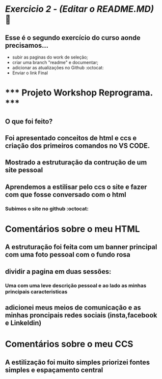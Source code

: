 # *Exercicio 2 - (Editar o README.MD)*  :rocket:
## Esse é o segundo exercício do curso aonde precisamos...
 
 * subir as paginas do work de seleção;
 * criar uma branch "readme" e documentar;
 * adicionar as atualizações no Github  :octocat:
 * Enviar o link Final 

 # *** Projeto Workshop Reprograma. *** 
 ## O que foi feito? 

## Foi apresentado conceitos de html e ccs e criação dos primeiros comandos no VS CODE. 
## Mostrado a estruturação da contrução de um site pessoal 
## Aprendemos a estilisar pelo ccs o site e fazer com que fosse conversado com o html 
### Subimos o site no github  :octocat:

# Comentários sobre o meu HTML 

## A estruturação foi feita com um banner principal com uma foto pessoal com o fundo rosa
## dividir a pagina em duas sessões:
### Uma com uma leve descrição pessoal e ao lado as minhas principais caracteristicas
## adicionei meus meios de comunicação e as minhas proncipais redes sociais (insta,facebook e Linkeldin)


# Comentários sobre o meu CCS
## A estilização foi muito simples priorizei fontes simples e espaçamento central 
 



